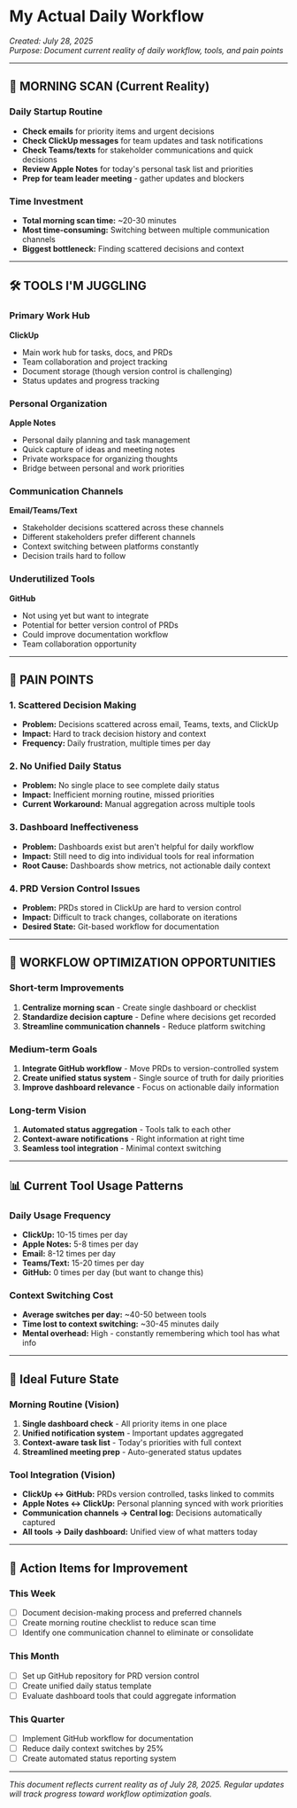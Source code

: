 # My Actual Daily Workflow

*Created: July 28, 2025*  
*Purpose: Document current reality of daily workflow, tools, and pain points*

---

## 🌅 MORNING SCAN (Current Reality)

### Daily Startup Routine
- **Check emails** for priority items and urgent decisions
- **Check ClickUp messages** for team updates and task notifications
- **Check Teams/texts** for stakeholder communications and quick decisions
- **Review Apple Notes** for today's personal task list and priorities
- **Prep for team leader meeting** - gather updates and blockers

### Time Investment
- **Total morning scan time:** ~20-30 minutes
- **Most time-consuming:** Switching between multiple communication channels
- **Biggest bottleneck:** Finding scattered decisions and context

---

## 🛠️ TOOLS I'M JUGGLING

### Primary Work Hub
**ClickUp**
- Main work hub for tasks, docs, and PRDs
- Team collaboration and project tracking
- Document storage (though version control is challenging)
- Status updates and progress tracking

### Personal Organization
**Apple Notes**
- Personal daily planning and task management
- Quick capture of ideas and meeting notes
- Private workspace for organizing thoughts
- Bridge between personal and work priorities

### Communication Channels
**Email/Teams/Text**
- Stakeholder decisions scattered across these channels
- Different stakeholders prefer different channels
- Context switching between platforms constantly
- Decision trails hard to follow

### Underutilized Tools
**GitHub**
- Not using yet but want to integrate
- Potential for better version control of PRDs
- Could improve documentation workflow
- Team collaboration opportunity

---

## 😤 PAIN POINTS

### 1. Scattered Decision Making
- **Problem:** Decisions scattered across email, Teams, texts, and ClickUp
- **Impact:** Hard to track decision history and context
- **Frequency:** Daily frustration, multiple times per day

### 2. No Unified Daily Status
- **Problem:** No single place to see complete daily status
- **Impact:** Inefficient morning routine, missed priorities
- **Current Workaround:** Manual aggregation across multiple tools

### 3. Dashboard Ineffectiveness
- **Problem:** Dashboards exist but aren't helpful for daily workflow
- **Impact:** Still need to dig into individual tools for real information
- **Root Cause:** Dashboards show metrics, not actionable daily context

### 4. PRD Version Control Issues
- **Problem:** PRDs stored in ClickUp are hard to version control
- **Impact:** Difficult to track changes, collaborate on iterations
- **Desired State:** Git-based workflow for documentation

---

## 🎯 WORKFLOW OPTIMIZATION OPPORTUNITIES

### Short-term Improvements
1. **Centralize morning scan** - Create single dashboard or checklist
2. **Standardize decision capture** - Define where decisions get recorded
3. **Streamline communication channels** - Reduce platform switching

### Medium-term Goals
1. **Integrate GitHub workflow** - Move PRDs to version-controlled system
2. **Create unified status system** - Single source of truth for daily priorities
3. **Improve dashboard relevance** - Focus on actionable daily information

### Long-term Vision
1. **Automated status aggregation** - Tools talk to each other
2. **Context-aware notifications** - Right information at right time
3. **Seamless tool integration** - Minimal context switching

---

## 📊 Current Tool Usage Patterns

### Daily Usage Frequency
- **ClickUp:** 10-15 times per day
- **Apple Notes:** 5-8 times per day
- **Email:** 8-12 times per day
- **Teams/Text:** 15-20 times per day
- **GitHub:** 0 times per day (but want to change this)

### Context Switching Cost
- **Average switches per day:** ~40-50 between tools
- **Time lost to context switching:** ~30-45 minutes daily
- **Mental overhead:** High - constantly remembering which tool has what info

---

## 🚀 Ideal Future State

### Morning Routine (Vision)
1. **Single dashboard check** - All priority items in one place
2. **Unified notification system** - Important updates aggregated
3. **Context-aware task list** - Today's priorities with full context
4. **Streamlined meeting prep** - Auto-generated status updates

### Tool Integration (Vision)
- **ClickUp ↔ GitHub:** PRDs version controlled, tasks linked to commits
- **Apple Notes ↔ ClickUp:** Personal planning synced with work priorities
- **Communication channels → Central log:** Decisions automatically captured
- **All tools → Daily dashboard:** Unified view of what matters today

---

## 📝 Action Items for Improvement

### This Week
- [ ] Document decision-making process and preferred channels
- [ ] Create morning routine checklist to reduce scan time
- [ ] Identify one communication channel to eliminate or consolidate

### This Month
- [ ] Set up GitHub repository for PRD version control
- [ ] Create unified daily status template
- [ ] Evaluate dashboard tools that could aggregate information

### This Quarter
- [ ] Implement GitHub workflow for documentation
- [ ] Reduce daily context switches by 25%
- [ ] Create automated status reporting system

---

*This document reflects current reality as of July 28, 2025. Regular updates will track progress toward workflow optimization goals.*
